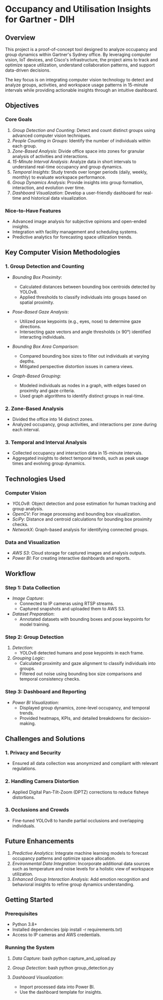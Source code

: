 # Occupancy and Utilisation Insights for Gartner - DIH

## Overview

This project is a proof-of-concept tool designed to analyze occupancy and group dynamics within Gartner's Sydney office. By leveraging computer vision, IoT devices, and Cisco's infrastructure, the project aims to track and optimize space utilization, understand collaboration patterns, and support data-driven decisions.

The key focus is on integrating computer vision technology to detect and analyze groups, activities, and workspace usage patterns in 15-minute intervals while providing actionable insights through an intuitive dashboard.

## Objectives

### Core Goals
1. *Group Detection and Counting*: Detect and count distinct groups using advanced computer vision techniques.
2. *People Counting in Groups*: Identify the number of individuals within each group.
3. *Zone-Based Analysis*: Divide office space into zones for granular analysis of activities and interactions.
4. *15-Minute Interval Analysis*: Analyze data in short intervals to understand real-time occupancy and group dynamics.
5. *Temporal Insights*: Study trends over longer periods (daily, weekly, monthly) to evaluate workspace performance.
6. *Group Dynamics Analysis*: Provide insights into group formation, interaction, and evolution over time.
7. *Dashboard Visualization*: Develop a user-friendly dashboard for real-time and historical data visualization.

### Nice-to-Have Features
- Advanced image analysis for subjective opinions and open-ended insights.
- Integration with facility management and scheduling systems.
- Predictive analytics for forecasting space utilization trends.

## Key Computer Vision Methodologies

### 1. Group Detection and Counting
- *Bounding Box Proximity*:
  - Calculated distances between bounding box centroids detected by YOLOv8.
  - Applied thresholds to classify individuals into groups based on spatial proximity.

- *Pose-Based Gaze Analysis*:
  - Utilized pose keypoints (e.g., eyes, nose) to determine gaze directions.
  - Intersecting gaze vectors and angle thresholds (≤ 90°) identified interacting individuals.

- *Bounding Box Area Comparison*:
  - Compared bounding box sizes to filter out individuals at varying depths.
  - Mitigated perspective distortion issues in camera views.

- *Graph-Based Grouping*:
  - Modeled individuals as nodes in a graph, with edges based on proximity and gaze criteria.
  - Used graph algorithms to identify distinct groups in real-time.

### 2. Zone-Based Analysis
- Divided the office into 14 distinct zones.
- Analyzed occupancy, group activities, and interactions per zone during each interval.

### 3. Temporal and Interval Analysis
- Collected occupancy and interaction data in 15-minute intervals.
- Aggregated insights to detect temporal trends, such as peak usage times and evolving group dynamics.

## Technologies Used

### Computer Vision
- *YOLOv8*: Object detection and pose estimation for human tracking and group analysis.
- *OpenCV*: For image processing and bounding box visualization.
- *SciPy*: Distance and centroid calculations for bounding box proximity checks.
- *NetworkX*: Graph-based analysis for identifying connected groups.

### Data and Visualization
- *AWS S3*: Cloud storage for captured images and analysis outputs.
- *Power BI*: For creating interactive dashboards and reports.

## Workflow

### Step 1: Data Collection
- *Image Capture*:
  - Connected to IP cameras using RTSP streams.
  - Captured snapshots and uploaded them to AWS S3.
- *Dataset Preparation*:
  - Annotated datasets with bounding boxes and pose keypoints for model training.

### Step 2: Group Detection
1. *Detection*:
   - YOLOv8 detected humans and pose keypoints in each frame.
2. *Grouping Logic*:
   - Calculated proximity and gaze alignment to classify individuals into groups.
   - Filtered out noise using bounding box size comparisons and temporal consistency checks.

### Step 3: Dashboard and Reporting
- *Power BI Visualization*:
  - Displayed group dynamics, zone-level occupancy, and temporal trends.
  - Provided heatmaps, KPIs, and detailed breakdowns for decision-making.

## Challenges and Solutions

### 1. Privacy and Security
- Ensured all data collection was anonymized and compliant with relevant regulations.

### 2. Handling Camera Distortion
- Applied Digital Pan-Tilt-Zoom (DPTZ) corrections to reduce fisheye distortions.

### 3. Occlusions and Crowds
- Fine-tuned YOLOv8 to handle partial occlusions and overlapping individuals.

## Future Enhancements

1. *Predictive Analytics*: Integrate machine learning models to forecast occupancy patterns and optimize space allocation.
2. *Environmental Data Integration*: Incorporate additional data sources such as temperature and noise levels for a holistic view of workspace utilization.
3. *Enhanced Group Interaction Analysis*: Add emotion recognition and behavioral insights to refine group dynamics understanding.

## Getting Started

### Prerequisites
- Python 3.8+
- Installed dependencies (pip install -r requirements.txt)
- Access to IP cameras and AWS credentials.

### Running the System
1. *Data Capture*:
   bash
   python capture_and_upload.py
   
2. *Group Detection*:
   bash
   python group_detection.py
   
3. *Dashboard Visualization*:
   - Import processed data into Power BI.
   - Use the dashboard template for insights.
